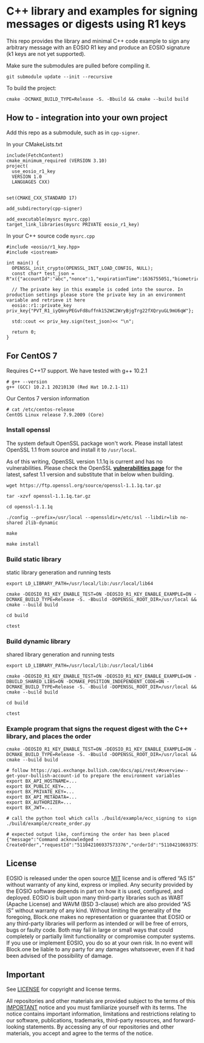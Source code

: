 # C++ library and examples for signing messages or digests using R1 keys

This repo provides the library and minimal C++ code example to sign any arbitrary message with an EOSIO R1 key and produce an EOSIO signature (k1 keys are not yet supported).

Make sure the submodules are pulled before compiling it.

```
git submodule update --init --recursive
```

To build the project:

```
cmake -DCMAKE_BUILD_TYPE=Release -S. -Bbuild && cmake --build build
```

## How to - integration into your own project

Add this repo as a submodule, such as in `cpp-signer`.

In your CMakeLists.txt 

```
include(FetchContent)
cmake_minimum_required (VERSION 3.10)
project(
  use_eosio_r1_key
  VERSION 1.0
  LANGUAGES CXX)


set(CMAKE_CXX_STANDARD 17)

add_subdirectory(cpp-signer)

add_executable(mysrc mysrc.cpp)
target_link_libraries(mysrc PRIVATE eosio_r1_key)
```


In your C++ source code `mysrc.cpp`
```
#include <eosio/r1_key.hpp>
#include <iostream>

int main() {
  OPENSSL_init_crypto(OPENSSL_INIT_LOAD_CONFIG, NULL);
  const char* test_json = R"x({"accountId":"abc","nonce":1,"expirationTime":1636755051,"biometricsUsed":false,"sessionKey":null})x";

  // The private key in this example is coded into the source. In production settings please store the private key in an environment variable and retrieve it here
  eosio::r1::private_key priv_key{"PVT_R1_iyQmnyPEGvFd8uffnk152WC2WryBjgTrg22fXQryuGL9mU6qW"};

  std::cout << priv_key.sign(test_json)<< "\n";

  return 0;
}
```

## For CentOS 7

Requires C++17 support. We have tested with g++ 10.2.1
```
# g++ --version
g++ (GCC) 10.2.1 20210130 (Red Hat 10.2.1-11)
```

Our Centos 7 version information
```
# cat /etc/centos-release
CentOS Linux release 7.9.2009 (Core)
```


### Install openssl
The system default OpenSSL package won't work. Please install latest OpenSSL 1.1 from source and install it to `/usr/local`.

As of this writing, OpenSSL version 1.1.1q is current and has no vulnerabilities. Please check the OpenSSL [**vulnerabilities page**](https://www.openssl.org/news/vulnerabilities.html) for the latest, safest 1.1 version and substitute that in below when building.

```
wget https://ftp.openssl.org/source/openssl-1.1.1q.tar.gz

tar -xzvf openssl-1.1.1q.tar.gz

cd openssl-1.1.1q

./config --prefix=/usr/local --openssldir=/etc/ssl --libdir=lib no-shared zlib-dynamic

make

make install
```


### Build static library
static library generation and running tests
```
export LD_LIBRARY_PATH=/usr/local/lib:/usr/local/lib64

cmake -DEOSIO_R1_KEY_ENABLE_TEST=ON -DEOSIO_R1_KEY_ENABLE_EXAMPLE=ON -DCMAKE_BUILD_TYPE=Release -S. -Bbuild -DOPENSSL_ROOT_DIR=/usr/local && cmake --build build

cd build

ctest

```

### Build dynamic library
shared library generation and running tests
```
export LD_LIBRARY_PATH=/usr/local/lib:/usr/local/lib64

cmake -DEOSIO_R1_KEY_ENABLE_TEST=ON -DEOSIO_R1_KEY_ENABLE_EXAMPLE=ON -DBUILD_SHARED_LIBS=ON -DCMAKE_POSITION_INDEPENDENT_CODE=ON -DCMAKE_BUILD_TYPE=Release -S. -Bbuild -DOPENSSL_ROOT_DIR=/usr/local && cmake --build build

cd build

ctest
```


### Example program that signs the request digest with the C++ library, and places the order

```
cmake -DEOSIO_R1_KEY_ENABLE_TEST=ON -DEOSIO_R1_KEY_ENABLE_EXAMPLE=ON -DCMAKE_BUILD_TYPE=Release -S. -Bbuild -DOPENSSL_ROOT_DIR=/usr/local && cmake --build build

# follow https://api.exchange.bullish.com/docs/api/rest/#overview--get-your-bullish-account-id to prepare the environment variables
export BX_API_HOSTNAME=...
export BX_PUBLIC_KEY=...
export BX_PRIVATE_KEY=...
export BX_API_METADATA=...
export BX_AUTHORIZER=...
export BX_JWT=...

# call the python tool which calls ./build/example/ecc_signing to sign
./build/example/create_order.py

# expected output like, confirming the order has been placed
{"message":"Command acknowledged - CreateOrder","requestId":"511042106937573376","orderId":"511042106937573377","test":false}

```

## License

EOSIO is released under the open source [MIT](./LICENSE) license and is offered “AS IS” without warranty of any kind, express or implied. Any security provided by the EOSIO software depends in part on how it is used, configured, and deployed. EOSIO is built upon many third-party libraries such as WABT (Apache License) and WAVM (BSD 3-clause) which are also provided “AS IS” without warranty of any kind. Without limiting the generality of the foregoing, Block.one makes no representation or guarantee that EOSIO or any third-party libraries will perform as intended or will be free of errors, bugs or faulty code. Both may fail in large or small ways that could completely or partially limit functionality or compromise computer systems. If you use or implement EOSIO, you do so at your own risk. In no event will Block.one be liable to any party for any damages whatsoever, even if it had been advised of the possibility of damage.  

## Important

See [LICENSE](./LICENSE) for copyright and license terms.

All repositories and other materials are provided subject to the terms of this [IMPORTANT](./IMPORTANT.md) notice and you must familiarize yourself with its terms.  The notice contains important information, limitations and restrictions relating to our software, publications, trademarks, third-party resources, and forward-looking statements.  By accessing any of our repositories and other materials, you accept and agree to the terms of the notice.
